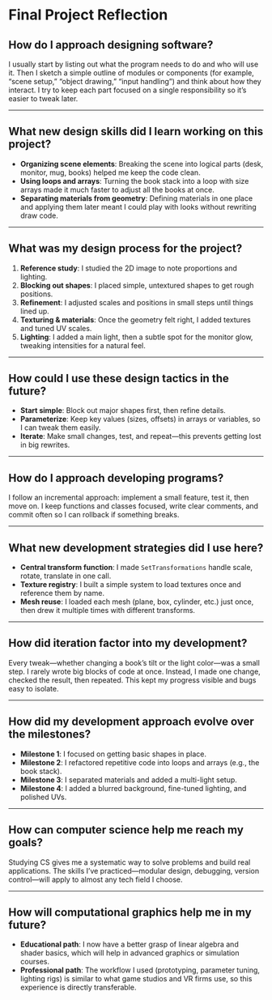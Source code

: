 # Final Project Reflection

## How do I approach designing software?
I usually start by listing out what the program needs to do and who will use it. Then I sketch a simple outline of modules or components (for example, “scene setup,” “object drawing,” “input handling”) and think about how they interact. I try to keep each part focused on a single responsibility so it’s easier to tweak later.

---

## What new design skills did I learn working on this project?
- **Organizing scene elements**: Breaking the scene into logical parts (desk, monitor, mug, books) helped me keep the code clean.  
- **Using loops and arrays**: Turning the book stack into a loop with size arrays made it much faster to adjust all the books at once.  
- **Separating materials from geometry**: Defining materials in one place and applying them later meant I could play with looks without rewriting draw code.

---

## What was my design process for the project?
1. **Reference study**: I studied the 2D image to note proportions and lighting.  
2. **Blocking out shapes**: I placed simple, untextured shapes to get rough positions.  
3. **Refinement**: I adjusted scales and positions in small steps until things lined up.  
4. **Texturing & materials**: Once the geometry felt right, I added textures and tuned UV scales.  
5. **Lighting**: I added a main light, then a subtle spot for the monitor glow, tweaking intensities for a natural feel.

---

## How could I use these design tactics in the future?
- **Start simple**: Block out major shapes first, then refine details.  
- **Parameterize**: Keep key values (sizes, offsets) in arrays or variables, so I can tweak them easily.  
- **Iterate**: Make small changes, test, and repeat—this prevents getting lost in big rewrites.

---

## How do I approach developing programs?
I follow an incremental approach: implement a small feature, test it, then move on. I keep functions and classes focused, write clear comments, and commit often so I can rollback if something breaks.

---

## What new development strategies did I use here?
- **Central transform function**: I made `SetTransformations` handle scale, rotate, translate in one call.  
- **Texture registry**: I built a simple system to load textures once and reference them by name.  
- **Mesh reuse**: I loaded each mesh (plane, box, cylinder, etc.) just once, then drew it multiple times with different transforms.

---

## How did iteration factor into my development?
Every tweak—whether changing a book’s tilt or the light color—was a small step. I rarely wrote big blocks of code at once. Instead, I made one change, checked the result, then repeated. This kept my progress visible and bugs easy to isolate.

---

## How did my development approach evolve over the milestones?
- **Milestone 1**: I focused on getting basic shapes in place.  
- **Milestone 2**: I refactored repetitive code into loops and arrays (e.g., the book stack).  
- **Milestone 3**: I separated materials and added a multi-light setup.  
- **Milestone 4**: I added a blurred background, fine-tuned lighting, and polished UVs.

---

## How can computer science help me reach my goals?
Studying CS gives me a systematic way to solve problems and build real applications. The skills I’ve practiced—modular design, debugging, version control—will apply to almost any tech field I choose.

---

## How will computational graphics help me in my future?
- **Educational path**: I now have a better grasp of linear algebra and shader basics, which will help in advanced graphics or simulation courses.  
- **Professional path**: The workflow I used (prototyping, parameter tuning, lighting rigs) is similar to what game studios and VR firms use, so this experience is directly transferable.

